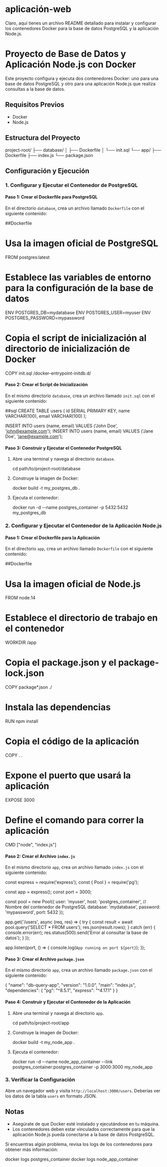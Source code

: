 # aplicación-web
Claro, aquí tienes un archivo README detallado para instalar y configurar los contenedores Docker para la base de datos PostgreSQL y la aplicación Node.js.


# Proyecto de Base de Datos y Aplicación Node.js con Docker

Este proyecto configura y ejecuta dos contenedores Docker: uno para una base de datos PostgreSQL y otro para una aplicación Node.js que realiza consultas a la base de datos.

## Requisitos Previos

- Docker
- Node.js

## Estructura del Proyecto


project-root/
├── database/
│   ├── Dockerfile
│   └── init.sql
└── app/
    ├── Dockerfile
    ├── index.js
    └── package.json


## Configuración y Ejecución

### 1. Configurar y Ejecutar el Contenedor de PostgreSQL

#### Paso 1: Crear el Dockerfile para PostgreSQL

En el directorio `database`, crea un archivo llamado `Dockerfile` con el siguiente contenido:

##Dockerfile
# Usa la imagen oficial de PostgreSQL
FROM postgres:latest

# Establece las variables de entorno para la configuración de la base de datos
ENV POSTGRES_DB=mydatabase
ENV POSTGRES_USER=myuser
ENV POSTGRES_PASSWORD=mypassword

# Copia el script de inicialización al directorio de inicialización de Docker
COPY init.sql /docker-entrypoint-initdb.d/


#### Paso 2: Crear el Script de Inicialización

En el mismo directorio `database`, crea un archivo llamado `init.sql` con el siguiente contenido:

##sql
CREATE TABLE users (
    id SERIAL PRIMARY KEY,
    name VARCHAR(100),
    email VARCHAR(100)
);

INSERT INTO users (name, email) VALUES ('John Doe', 'john@example.com');
INSERT INTO users (name, email) VALUES ('Jane Doe', 'jane@example.com');


#### Paso 3: Construir y Ejecutar el Contenedor PostgreSQL

1. Abre una terminal y navega al directorio `database`.

   
   cd path/to/project-root/database
  

2. Construye la imagen de Docker:


   docker build -t my_postgres_db .
  

3. Ejecuta el contenedor:


   docker run -d --name postgres_container -p 5432:5432 my_postgres_db
   

### 2. Configurar y Ejecutar el Contenedor de la Aplicación Node.js

#### Paso 1: Crear el Dockerfile para la Aplicación

En el directorio `app`, crea un archivo llamado `Dockerfile` con el siguiente contenido:

##Dockerfile
# Usa la imagen oficial de Node.js
FROM node:14

# Establece el directorio de trabajo en el contenedor
WORKDIR /app

# Copia el package.json y el package-lock.json
COPY package*.json ./

# Instala las dependencias
RUN npm install

# Copia el código de la aplicación
COPY . .

# Expone el puerto que usará la aplicación
EXPOSE 3000

# Define el comando para correr la aplicación
CMD ["node", "index.js"]


#### Paso 2: Crear el Archivo `index.js`

En el mismo directorio `app`, crea un archivo llamado `index.js` con el siguiente contenido:


const express = require('express');
const { Pool } = require('pg');

const app = express();
const port = 3000;

const pool = new Pool({
  user: 'myuser',
  host: 'postgres_container', // Nombre del contenedor de PostgreSQL
  database: 'mydatabase',
  password: 'mypassword',
  port: 5432
});

app.get('/users', async (req, res) => {
  try {
    const result = await pool.query('SELECT * FROM users');
    res.json(result.rows);
  } catch (err) {
    console.error(err);
    res.status(500).send('Error al consultar la base de datos');
  }
});

app.listen(port, () => {
  console.log(`App running on port ${port}`);
});


#### Paso 3: Crear el Archivo `package.json`

En el mismo directorio `app`, crea un archivo llamado `package.json` con el siguiente contenido:


{
  "name": "db-query-app",
  "version": "1.0.0",
  "main": "index.js",
  "dependencies": {
    "pg": "^8.5.1",
    "express": "^4.17.1"
  }
}


#### Paso 4: Construir y Ejecutar el Contenedor de la Aplicación

1. Abre una terminal y navega al directorio `app`.

  
   cd path/to/project-root/app
  

2. Construye la imagen de Docker:

  
   docker build -t my_node_app .


3. Ejecuta el contenedor:

   docker run -d --name node_app_container --link postgres_container:postgres_container -p 3000:3000 my_node_app
  

### 3. Verificar la Configuración

Abre un navegador web y visita `http://localhost:3000/users`. Deberías ver los datos de la tabla `users` en formato JSON.

## Notas

- Asegúrate de que Docker esté instalado y ejecutándose en tu máquina.
- Los contenedores deben estar vinculados correctamente para que la aplicación Node.js pueda conectarse a la base de datos PostgreSQL.

Si encuentras algún problema, revisa los logs de los contenedores para obtener más información:


docker logs postgres_container
docker logs node_app_container


